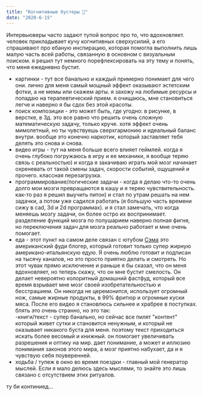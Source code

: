 ```yaml
---
title: "Когнитивные бустеры 🌱"
date: "2020-6-15"
---
```


Интервьюверы часто задают тупой вопрос про то, что вдохновляет. человек прикладывает кучу когнитивных сверхусилий, а его спрашивают про ебаную инспирацию, которая помогла выполнить лишь малую часть всей работы, связанную в основном с визуальным поиском. я решил тут немного порефлексировать на эту тему и понять, что меня ежедневно бустит. 

- картинки - тут все банально и каждый примерно понимает для чего они. лично для меня самый мощный эффект оказывают эстетским фотки, а не мемы или скажем арты. я захожу на любимые ресурсы и попадаю на терапевтический прием. я очищаюсь, мне становиться легче и наверно я бы сдох без этой красоты. 
- поиск композиции - это может быть, где угодно: в рисунке, в верстке, в 3д. это все равно что решить очень сложную математическую задачу, только круче. хотя эффект очень мимолетный, но ты чувствуешь сверхгармонию и идеальный баланс внутри. вообще это конечно наркотик, который заставляет тебя делять это снова и снова.
- видео игры - тут на меня больше всего влияет геймлей. когда я очень глубоко погружаюсь в игру и ее механики, я вообще теряю связь с реальностью) и когда я закачиваю играть мой мозг начинает охреневать от такой смены задач, скорости событий, ощущений и прочего. классная перезагрузка. 
- программирование/логические задачи - когда я делаю что-то очень долго мои мозги превращаются в кашу и я теряю чувствительность. как-то раз я решил выучить питон) и стал по утрам решать на нем задачки, а потом уже садился работать (я большую часть времени сижу в cad, 3d и 2d программах). и я стал замечать, что когда меняешь мозгу задачи, он более остро их воспринимает. разделение функций мозга по полушарием наверно полная фигня, но переключения задач для мозга реально работает и мне очень помогает.
- еда - этот пункт на самом деле связан c ютубом [Сэма](https://www.youtube.com/channel/UCbRj3Tcy1Zoz3rcf83nW5kw) это американский фуди блогер, который готовит только супер жирную американо-итальянскую едую. Я очень люблю готовит и подписан на тысячу каналов, но это просто приятно делать и смотреть. Но этот чувак прямо исключение и раньше я бы сказал, что он меня вдохновляет, но теперь скажу, что он мне бустит смелость. Он делает невероятно колоритный домашний фастфуд, который все время взрывает мне мозг своей изобретательностью и бесстрашием. Он никогда не церемонится, использует огромный нож, самые жирные продукты, в 99% фритюр и огромные куски мяса. После его видео я становлюсь сильнее и храбрее в поступках. блять это очень странно, но это так:    
-книги/текст - супер банально, но сейчас все пилят "контент" который живет сутки и становится ненужным, и который не оказывает никакого буста для меня. поэтому текст приходиться искать более весомый и книжный. он помогает увеличивать разрешения и оптику на мир. дает понимание, а может и иллюзию понимания законов этого мира, а мозг приятно набухает, да и я чувствую себя поуверенней.
- ходьба / тупеж в окно во время поездки - главный мой генератор мыслей. Если я мало делюсь здесь мыслями, то знайте это лишь связано с отсутствием этих ритуалов.

ту би континиед...